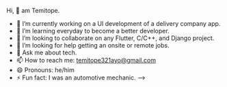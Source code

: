 Hi, 👋 am Temitope. 

- 🔭 I’m currently working on a UI development of a delivery company app.  
- 🌱 I’m learning everyday to become a better developer. 
- 👯 I’m looking to collaborate on any Flutter, C/C++, and Django project.  
- 🤔 I’m looking for help getting an onsite or remote jobs. 
- 💬 Ask me about tech. 
- 📫 How to reach me: temitope321ayo@gmail.com
- 😄 Pronouns: he/him
- ⚡ Fun fact: I was an automotive mechanic. 
-->

